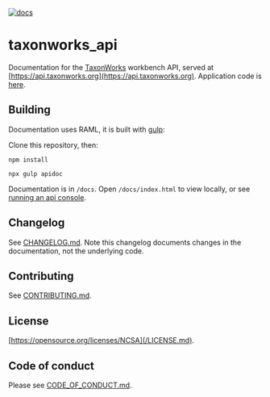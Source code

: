 [![docs](https://github.com/SpeciesFileGroup/taxonworks_api/workflows/docs/badge.svg?branch=main)](https://github.com/SpeciesFileGroup/taxonworks_api/actions?query=workflow%3Adocs)

# taxonworks_api

Documentation for the [TaxonWorks](http://taxonworks.org) workbench API, served at [https://api.taxonworks.org](https://api.taxonworks.org).  Application code is [here](https://github.com/SpeciesFileGroup/taxonworks).

## Building

Documentation uses RAML, it is built with [gulp](https://gulpjs.com/):

Clone this repository, then: 

```
npm install

npx gulp apidoc
```

Documentation is in `/docs`.  Open `/docs/index.html` to view locally, or see [running an api console](https://api.taxonworks.org/#/running-an-api-console). 

## Changelog 

See [CHANGELOG.md](/CHANGELONG.md).  Note this changelog documents changes in the documentation, not the underlying code.

## Contributing

See [CONTRIBUTING.md](/CONTRIBUTING.md).

## License

[https://opensource.org/licenses/NCSA](/LICENSE.md).

## Code of conduct

Please see [CODE_OF_CONDUCT.md](/CODE_OF_CONDUCT.md). 
